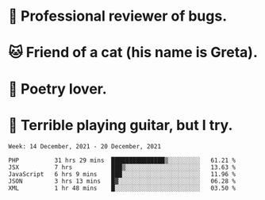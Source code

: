 # 🐛 Professional reviewer of bugs.
# 🐱 Friend of a cat (his name is Greta).
# 📜 Poetry lover.
# 🎸 Terrible playing guitar, but I try.

<!--START_SECTION:waka-->
```text
Week: 14 December, 2021 - 20 December, 2021

PHP          31 hrs 29 mins  ███████████████▒░░░░░░░░░   61.21 % 
JSX          7 hrs           ███▒░░░░░░░░░░░░░░░░░░░░░   13.63 % 
JavaScript   6 hrs 9 mins    ███░░░░░░░░░░░░░░░░░░░░░░   11.96 % 
JSON         3 hrs 13 mins   █▓░░░░░░░░░░░░░░░░░░░░░░░   06.28 % 
XML          1 hr 48 mins    █░░░░░░░░░░░░░░░░░░░░░░░░   03.50 % 
```
<!--END_SECTION:waka-->
